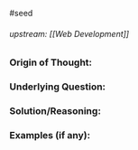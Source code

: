 #seed 
###### upstream: [[Web Development]]

### Origin of Thought:


### Underlying Question: 


### Solution/Reasoning: 


### Examples (if any): 

